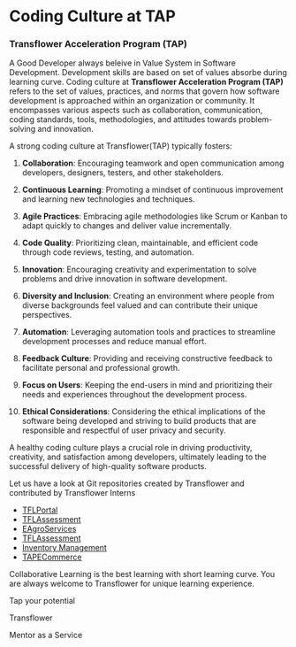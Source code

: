 #  Coding Culture at TAP

### Transflower Acceleration Program (TAP)
A Good Developer always beleive in Value System in Software Development. Development skills are based on set of values absorbe during learning curve. Coding culture at <b>Transflower Acceleration Program (TAP)</b> refers to the set of values, practices, and norms that govern how software development is approached within an organization or community. It encompasses various aspects such as collaboration, communication, coding standards, tools, methodologies, and attitudes towards problem-solving and innovation.

A strong coding culture at Transflower(TAP) typically fosters:

1. <b>Collaboration</b>: Encouraging teamwork and open communication among developers, designers, testers, and other stakeholders.

2. <b>Continuous Learning</b>: Promoting a mindset of continuous improvement and learning new technologies and techniques.

3. <b>Agile Practices</b>: Embracing agile methodologies like Scrum or Kanban to adapt quickly to changes and deliver value incrementally.

4. <b>Code Quality</b>: Prioritizing clean, maintainable, and efficient code through code reviews, testing, and automation.

5. <b>Innovation</b>: Encouraging creativity and experimentation to solve problems and drive innovation in software development.

6. <b>Diversity and Inclusion</b>: Creating an environment where people from diverse backgrounds feel valued and can contribute their unique perspectives.

7. <b>Automation</b>: Leveraging automation tools and practices to streamline development processes and reduce manual effort.

8. <b>Feedback Culture</b>: Providing and receiving constructive feedback to facilitate personal and professional growth.

9. <b>Focus on Users</b>: Keeping the end-users in mind and prioritizing their needs and experiences throughout the development process.

10. <b>Ethical Considerations</b>: Considering the ethical implications of the software being developed and striving to build products that are responsible and respectful of user privacy and security.

A healthy coding culture plays a crucial role in driving productivity, creativity, and satisfaction among developers, ultimately leading to the successful delivery of high-quality software products.

Let us have a look at  Git repositories created by Transflower and contributed by Transflower Interns
- [TFLPortal](https://github.com/RaviTambade/TFLPortal.git)
- [TFLAssessment](https://github.com/RaviTambade/TFLAssessment.git)
- [EAgroServices](https://github.com/RaviTambade/EAgroServices.git)
- [TFLAssessment](https://github.com/RaviTambade/TFLAssessment.git)
- [Inventory Management](https://github.com/RaviTambade/InventoryManagement.git)
- [TAPECommerce](https://github.com/RaviTambade/TAPECommerce.git)

Collaborative Learning is the best learning with short learning curve. You are always welcome to Transflower for unique learning experience.
<p>Tap  your potential</p>
<p>Transflower</p>
<p>Mentor as a Service</p>
